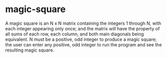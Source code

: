 # magic-square

A magic square is an N x N matrix containing the integers 1 through N, with each integer appearing only once; and the matrix will have the property of all sums of each row, each column, and both main diagonals being equivalent. N must be a positive, odd integer to produce a magic square; the user can enter any positive, odd integer to run the program and see the resulting magic square.
